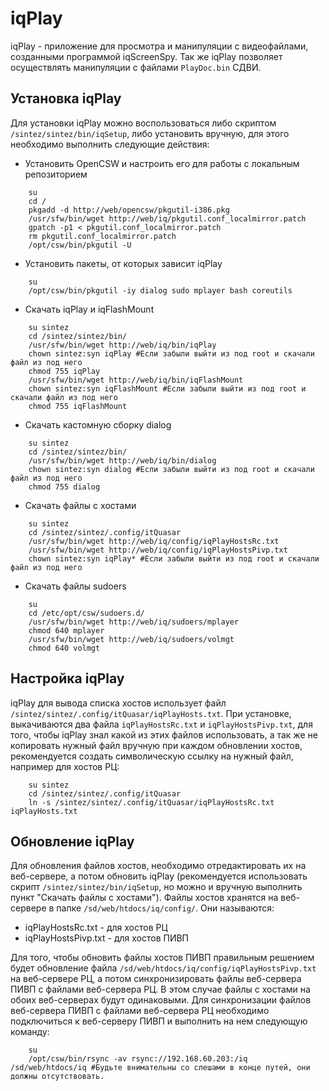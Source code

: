 iqPlay 
======

iqPlay - приложение для просмотра и манипуляции с видеофайлами, созданными программой iqScreenSpy. Так же iqPlay позволяет осуществлять манипуляции с файлами `PlayDoc.bin` СДВИ.

Установка iqPlay
----------------

Для установки iqPlay можно воспользоваться либо скриптом `/sintez/sintez/bin/iqSetup`, либо установить вручную, для этого необходимо выполнить следующие действия:

* Установить OpenCSW и настроить его для работы с локальным репозиторием
~~~~~~{bash}
    su
    cd /
    pkgadd -d http://web/opencsw/pkgutil-i386.pkg
    /usr/sfw/bin/wget http://web/iq/pkgutil.conf_localmirror.patch
    gpatch -p1 < pkgutil.conf_localmirror.patch
    rm pkgutil.conf_localmirror.patch
    /opt/csw/bin/pkgutil -U
~~~~~~
* Установить пакеты, от которых зависит iqPlay
~~~~~~{bash}
    su
    /opt/csw/bin/pkgutil -iy dialog sudo mplayer bash coreutils
~~~~~~
* Скачать iqPlay и iqFlashMount
~~~~~~{bash}
    su sintez
    cd /sintez/sintez/bin/
    /usr/sfw/bin/wget http://web/iq/bin/iqPlay
    chown sintez:syn iqPlay #Если забыли выйти из под root и скачали файл из под него
    chmod 755 iqPlay
    /usr/sfw/bin/wget http://web/iq/bin/iqFlashMount
    chown sintez:syn iqFlashMount #Если забыли выйти из под root и скачали файл из под него
    chmod 755 iqFlashMount
~~~~~~
* Скачать кастомную сборку dialog
~~~~~~{bash}
    su sintez
    cd /sintez/sintez/bin/
    /usr/sfw/bin/wget http://web/iq/bin/dialog
    chown sintez:syn dialog #Если забыли выйти из под root и скачали файл из под него
    chmod 755 dialog
~~~~~~
* Скачать файлы с хостами
~~~~~~~{bash}
    su sintez
    cd /sintez/sintez/.config/itQuasar
    /usr/sfw/bin/wget http://web/iq/config/iqPlayHostsRc.txt
    /usr/sfw/bin/wget http://web/iq/config/iqPlayHostsPivp.txt
    chown sintez:syn iqPlay* #Если забыли выйти из под root и скачали файл из под него
~~~~~~~
* Скачать файлы sudoers
~~~~~~~{bash}
    su
    cd /etc/opt/csw/sudoers.d/
    /usr/sfw/bin/wget http://web/iq/sudoers/mplayer
    chmod 640 mplayer
    /usr/sfw/bin/wget http://web/iq/sudoers/volmgt
    chmod 640 volmgt
~~~~~~~


Настройка iqPlay
----------------

iqPlay для вывода списка хостов использует файл `/sintez/sintez/.config/itQuasar/iqPlayHosts.txt`. При установке, выкачиваются два файла `iqPlayHostsRc.txt` и `iqPlayHostsPivp.txt`, для того, чтобы iqPlay знал какой из этих файлов использовать, а так же не копировать нужный файл вручную при каждом обновлении хостов, рекомендуется создать символическую ссылку на нужный файл, например для хостов РЦ:
~~~~~~~{bash}
    su sintez
    cd /sintez/sintez/.config/itQuasar
    ln -s /sintez/sintez/.config/itQuasar/iqPlayHostsRc.txt iqPlayHosts.txt
~~~~~~~

Обновление iqPlay
-----------------

Для обновления файлов хостов, необходимо отредактировать их на веб-сервере, а потом обновить iqPlay (рекомендуется использовать скрипт `/sintez/sintez/bin/iqSetup`, но можно и вручную выполнить пункт "Скачать файлы с хостами"). Файлы хостов хранятся на веб-сервере в папке `/sd/web/htdocs/iq/config/`. Они называются:
* iqPlayHostsRc.txt - для хостов РЦ
* iqPlayHostsPivp.txt - для хостов ПИВП

Для того, чтобы обновить файлы хостов ПИВП правильным решением будет обновление файла `/sd/web/htdocs/iq/config/iqPlayHostsPivp.txt` на веб-сервере РЦ, а потом синхронизировать файлы веб-сервера ПИВП с файлами веб-сервера РЦ. В этом случае файлы с хостами на обоих веб-серверах будут одинаковыми. Для синхронизации файлов веб-сервера ПИВП с файлами веб-сервера РЦ необходимо подключиться к веб-серверу ПИВП и выполнить на нем следующую команду:
~~~~~~~{bash}
	su
	/opt/csw/bin/rsync -av rsync://192.168.60.203:/iq /sd/web/htdocs/iq #Будьте внимательны со слешами в конце путей, они должны отсутствовать.
~~~~~~~
